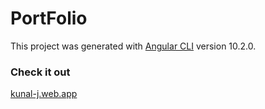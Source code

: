 # PortFolio

This project was generated with [Angular CLI](https://github.com/angular/angular-cli) version 10.2.0.

### Check it out
[kunal-j.web.app](https://kunal-j.web.app)
